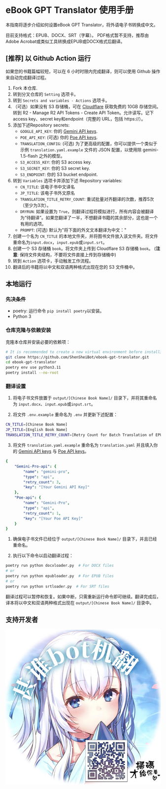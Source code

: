 # eBook GPT Translator 使用手册

本指南将逐步介绍如何设置eBook GPT Translator，将外语电子书转换成中文。

目前支持格式：EPUB、DOCX、SRT（字幕）。
PDF格式暂不支持，推荐由Adobe Acrobat或类似工具转换成EPUB或DOCX格式后翻译。

## [推荐] 以 Github Action 运行

如果您的书籍篇幅较短，可以在 6 小时时限内完成翻译，则可以使用 Github 操作来自动完成翻译过程。

1. Fork 本仓库.
2. 转到分叉仓库的 `Setting` 选项卡。
3. 转到 `Secrets and variables - Actions` 选项卡。
4. （可选）如果没有 S3 存储桶，可在 [Cloudflare](https://developers.cloudflare.com/r2/) 获取免费的 10GB 存储空间。转到 R2 - Manage R2 API Tokens - Create API Token。允许读写。记下access key、secret key和endpoint（完整的 URL，包括 https://）。
5. 添加下述Repository secrets:
   - `GOOGLE_API_KEY`: 你的 [Gemini API keys](https://aistudio.google.com/app/u/0/apikey?pli=1).
   - `POE_API_KEY`: (可选) 你的 [Poe API keys](https://poe.com/api_key).
   - `TRANSLATION_CONFIG`: (可选) 为了更高级的配置，你可以提供一个类似于示例 `translation.yaml.example` 文件的 JSON 配置，以使用除 gemini-1.5-flash 之外的模型。
   - `S3_ACCESS_KEY`: 你的 S3 access key. 
   - `S3_SECRET_KEY`: 你的 S3 secret key.
   - `S3_ENDPOINT`: 你的 S3 bucket endpoint.
6. 转到 `Variables` 选项卡并添加下述 Repository variables:
   - `CN_TITLE`: 该电子书中文译名
   - `JP_TITLE`: 该电子书外文原名
   - `TRANSLATION_TITLE_RETRY_COUNT`: 重试批量对齐翻译的次数，推荐5次（至少为3次）。 
   - `DRYRUN`: 如果设置为 `True`，则翻译过程将模拟进行，所有内容会被翻译为“待翻译”。如果您翻译了一半，不想翻译书籍的其余部分，这也是一个有用的选项。
   - `PROMPT`: (可选) 默认为"将下面的外文文本翻译为中文："
7. 创建一个名为 `CN_TITLE` 的本地文件夹，并将图书文件放入该文件夹。将文件重命名为`input.docx`，`input.epub`或`input.srt`。 
8. 创建一个 S3 存储桶 `book`。将文件夹上传到 Cloudflare S3 存储桶 `book`。 (**注意**: 保持文件夹结构，不要将文件直接上传到存储桶中)
9. 转到 `Action` 选项卡，手动触发工作流程。
10. 翻译后的书籍将以中文和双语两种格式出现在您的 S3 文件桶中。



## 本地运行

### 先决条件
- poetry: 运行命令 `pip install poetry`以安装。
- Python 3

### 仓库克隆与依赖安装

克隆本仓库并安装必要的依赖项：

```bash
# It is recommended to create a new virtual environment before installing the dependencies.
git clone https://github.com/ShenSheiBot/ebook-gpt-translator.git
cd ebook-gpt-translator
poetry env use python3.11
poetry install --no-root
```

### 翻译设置

1. 将电子书文件放置于 `output/[Chinese Book Name]/` 目录下，并将其重命名为 `input.docx`、`input.epub`或`input.srt`。

2. 将文件 `.env.example` 重命名为 `.env` 并更新下述配置：

```bash
CN_TITLE=[Chinese Book Name]
JP_TITLE=[English Book Name]
TRANSLATION_TITLE_RETRY_COUNT=[Retry Count for Batch Translation of EPUB Titles or SRT Lines]
```

3. 将文件 `translation.yaml.example` 重命名为 `translation.yaml` 并且填入你的 [Gemini API keys](https://aistudio.google.com/app/u/0/apikey?pli=1) 与 [Poe API keys](https://poe.com/api_key)。

```yaml
{
    "Gemini-Pro-api": {
        "name": "gemini-pro",
        "type": "api",
        "retry_count": 3,
        "key": "[Your Gemini API Key]"
    },
    "Poe-api": {
        "name": "Gemini-Pro",
        "type": "api",
        "retry_count": 1,
        "key": "[Your Poe API Key]"
    }
}
```

1. 确保电子书文件已经位于 `output/[Chinese Book Name]/` 目录下，并且已经重命名。

2. 执行以下命令以启动翻译过程：


```bash
poetry run python docxloader.py  # For DOCX files
# or
poetry run python epubloader.py  # For EPUB files
# or
poetry run python srtloader.py  # For SRT files
```

翻译过程可以暂停和恢复。如果中断，只需重新运行命令即可继续。翻译完成后，译本将以中文和双语两种格式出现在 `output/[Chinese Book Name]/` 目录中。

## 支持开发者

![](ad.jpg)